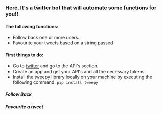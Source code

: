 ### Here, It's a twitter bot that will automate some functions for you!!

#### The following functions:
* Follow back one or more users.
* Favourite your tweets based on a string passed

#### First things to do:
- Go to [twitter](twitter.com) and go to the API's section.
- Create an app and get your API's and all the necessary tokens.
- Install the [tweepy](https://www.tweepy.org/) library locally on your machine by executing the following command:
 ``` pip install tweepy ```

##### _Follow Back_

##### _Favourite a tweet_

          
